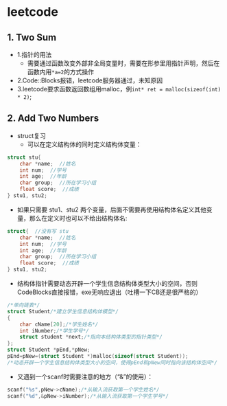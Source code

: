 # leetcode
## 1. Two Sum
* 1.指针的用法
    * 需要通过函数改变外部非全局变量时，需要在形参里用指针声明，然后在函数内用```*a=2```的方式操作
* 2.Code::Blocks报错，leetcode服务器通过，未知原因
* 3.leetcode要求函数返回数组用malloc，例```int* ret = malloc(sizeof(int) * 2)```;

## 2. Add Two Numbers
* struct复习
   * 可以在定义结构体的同时定义结构体变量：
```C
struct stu{
    char *name;  //姓名
    int num;  //学号
    int age;  //年龄
    char group;  //所在学习小组
    float score;  //成绩
} stu1, stu2;
```
   * 如果只需要 stu1、stu2 两个变量，后面不需要再使用结构体名定义其他变量，那么在定义时也可以不给出结构体名:
```C
struct{  //没有写 stu
    char *name;  //姓名
    int num;  //学号
    int age;  //年龄
    char group;  //所在学习小组
    float score;  //成绩
} stu1, stu2;
```
   * 结构体指针需要动态开辟一个学生信息结构体类型大小的空间，否则CodeBlocks直接报错，exe无响应退出（吐槽一下CB还是很严格的）
```C
/*单向链表*/
struct Student/*建立学生信息结构体模型*/ 
{
    char cName[20];/*学生姓名*/
    int iNumber;/*学生学号*/
    struct student *next;/*指向本结构体类型的指针类型*/
};
struct Student *pEnd,*pNew;
pEnd=pNew=(struct Student *)malloc(sizeof(struct Student));
/*动态开辟一个学生信息结构体类型大小的空间，使得pEnd和pNew同时指向该结构体空间*/
```
 * 又遇到一个scanf时需要注意的地方（“&”的使用）：
 ```C
scanf("%s",pNew->cName);/*从输入流获取第一个学生姓名*/ 
scanf("%d",&pNew->iNumber);/*从输入流获取第一个学生学号*/ 
 ```
